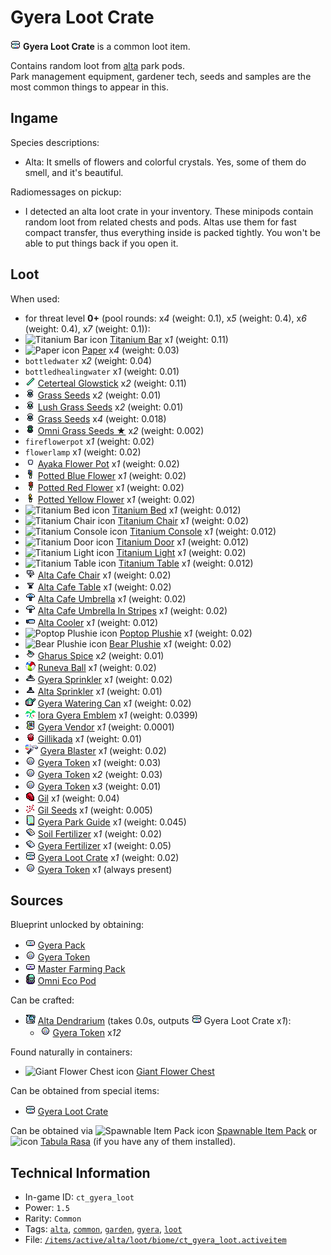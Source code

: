 # Gyera Loot Crate

<img src="https://raw.githubusercontent.com/Ceterai/Enternia/main/items/active/alta/loot/biome/ct_gyera_loot.png" alt="Gyera Loot Crate icon" loading="lazy" width="auto" height="16px"/> **Gyera Loot Crate** is a common loot item.

Contains random loot from [alta](https://ceterai.github.io/MyEnternia/Wiki/Tags/Alta) park pods.  
Park management equipment, gardener tech, seeds and samples are the most common things to appear in this.

## Ingame

Species descriptions:

- Alta: It smells of flowers and colorful crystals. Yes, some of them do smell, and it's beautiful.

Radiomessages on pickup:

- I detected an alta loot crate in your inventory. These minipods contain random loot from related chests and pods. Altas use them for fast compact transfer, thus everything inside is packed tightly. You won't be able to put things back if you open it.

## Loot

When used:

- for threat level **0+** (pool rounds: x*4* (weight: 0.1), x*5* (weight: 0.4), x*6* (weight: 0.4), x*7* (weight: 0.1)):
- <img src="https://starbounder.org/mediawiki/images/9/94/Titanium_Bar.png" alt="Titanium Bar icon" loading="lazy" width="14px" height="13px"/> [Titanium Bar](https://starbounder.org/Titanium_Bar) x*1* (weight: 0.11)
- <img src="https://starbounder.org/mediawiki/images/b/b2/Paper.png" alt="Paper icon" loading="lazy" width="16px" height="16px"/> [Paper](https://starbounder.org/Paper) x*4* (weight: 0.03)
- `bottledwater` x*2* (weight: 0.04)
- `bottledhealingwater` x*1* (weight: 0.01)
- <img src="https://raw.githubusercontent.com/Ceterai/Enternia/main/items/active/alta/glowsticks/ceterteal.png" alt="Ceterteal Glowstick icon" loading="lazy" width="auto" height="16px"/> [Ceterteal Glowstick](https://ceterai.github.io/MyEnternia/Wiki/CetertealGlowstick) x*2* (weight: 0.11)
- <img src="https://raw.githubusercontent.com/Ceterai/Enternia/main/items/active/alta/tools/plant/ct_grass_seeds.png" alt="Grass Seeds icon" loading="lazy" width="auto" height="16px"/> [Grass Seeds](https://ceterai.github.io/MyEnternia/Wiki/GrassSeeds) x*2* (weight: 0.01)
- <img src="https://raw.githubusercontent.com/Ceterai/Enternia/main/items/active/alta/tools/plant/ct_lush_grass_seeds.png" alt="Lush Grass Seeds icon" loading="lazy" width="auto" height="16px"/> [Lush Grass Seeds](https://ceterai.github.io/MyEnternia/Wiki/LushGrassSeeds) x*2* (weight: 0.01)
- <img src="https://raw.githubusercontent.com/Ceterai/Enternia/main/items/active/alta/tools/plant/ct_grass_seeds.png" alt="Grass Seeds icon" loading="lazy" width="auto" height="16px"/> [Grass Seeds](https://ceterai.github.io/MyEnternia/Wiki/GrassSeeds) x*4* (weight: 0.018)
- <img src="https://raw.githubusercontent.com/Ceterai/Enternia/main/items/active/alta/tools/plant/omni/ct_grass_seeds.png" alt="Omni Grass Seeds ★ icon" loading="lazy" width="auto" height="16px"/> [Omni Grass Seeds ★](https://ceterai.github.io/MyEnternia/Wiki/OmniGrassSeeds) x*2* (weight: 0.002)
- `fireflowerpot` x*1* (weight: 0.02)
- `flowerlamp` x*1* (weight: 0.02)
- <img src="https://raw.githubusercontent.com/Ceterai/Enternia/main/objects/alta/special/tools/pots/basic/icon.png" alt="Ayaka Flower Pot icon" loading="lazy" width="auto" height="16px"/> [Ayaka Flower Pot](https://ceterai.github.io/MyEnternia/Wiki/AyakaFlowerPot) x*1* (weight: 0.02)
- <img src="https://raw.githubusercontent.com/Ceterai/Enternia/main/objects/alta/special/plants/pots/flowers/blue/icon.png" alt="Potted Blue Flower icon" loading="lazy" width="auto" height="16px"/> [Potted Blue Flower](https://ceterai.github.io/MyEnternia/Wiki/PottedBlueFlower) x*1* (weight: 0.02)
- <img src="https://raw.githubusercontent.com/Ceterai/Enternia/main/objects/alta/special/plants/pots/flowers/red/icon.png" alt="Potted Red Flower icon" loading="lazy" width="auto" height="16px"/> [Potted Red Flower](https://ceterai.github.io/MyEnternia/Wiki/PottedRedFlower) x*1* (weight: 0.02)
- <img src="https://raw.githubusercontent.com/Ceterai/Enternia/main/objects/alta/special/plants/pots/flowers/yellow/icon.png" alt="Potted Yellow Flower icon" loading="lazy" width="auto" height="16px"/> [Potted Yellow Flower](https://ceterai.github.io/MyEnternia/Wiki/PottedYellowFlower) x*1* (weight: 0.02)
- <img src="https://starbounder.org/mediawiki/images/3/3f/Titanium_Bed.png" alt="Titanium Bed icon" loading="lazy" width="18px" height="5.25px"/> [Titanium Bed](https://starbounder.org/Titanium_Bed) x*1* (weight: 0.012)
- <img src="https://starbounder.org/mediawiki/images/9/9e/Titanium_Chair.png" alt="Titanium Chair icon" loading="lazy" width="9px" height="8px"/> [Titanium Chair](https://starbounder.org/Titanium_Chair) x*1* (weight: 0.02)
- <img src="https://starbounder.org/mediawiki/images/4/47/Titanium_Console.gif" alt="Titanium Console icon" loading="lazy" width="8.5px" height="6px"/> [Titanium Console](https://starbounder.org/Titanium_Console) x*1* (weight: 0.012)
- <img src="https://starbounder.org/mediawiki/images/1/1c/Titanium_Door.png" alt="Titanium Door icon" loading="lazy" width="5px" height="10px"/> [Titanium Door](https://starbounder.org/Titanium_Door) x*1* (weight: 0.012)
- <img src="https://starbounder.org/mediawiki/images/f/f0/Titanium_Light.png" alt="Titanium Light icon" loading="lazy" width="6px" height="10.5px"/> [Titanium Light](https://starbounder.org/Titanium_Light) x*1* (weight: 0.02)
- <img src="https://starbounder.org/mediawiki/images/2/22/Titanium_Table.png" alt="Titanium Table icon" loading="lazy" width="15px" height="6px"/> [Titanium Table](https://starbounder.org/Titanium_Table) x*1* (weight: 0.012)
- <img src="https://raw.githubusercontent.com/Ceterai/Enternia/main/objects/alta/cafe/chair/icon.png" alt="Alta Cafe Chair icon" loading="lazy" width="auto" height="16px"/> [Alta Cafe Chair](https://ceterai.github.io/MyEnternia/Wiki/AltaCafeChair) x*1* (weight: 0.02)
- <img src="https://raw.githubusercontent.com/Ceterai/Enternia/main/objects/alta/cafe/table/icon.png" alt="Alta Cafe Table icon" loading="lazy" width="auto" height="16px"/> [Alta Cafe Table](https://ceterai.github.io/MyEnternia/Wiki/AltaCafeTable) x*1* (weight: 0.02)
- <img src="https://raw.githubusercontent.com/Ceterai/Enternia/main/objects/alta/cafe/umbrella/icon.png" alt="Alta Cafe Umbrella icon" loading="lazy" width="auto" height="16px"/> [Alta Cafe Umbrella](https://ceterai.github.io/MyEnternia/Wiki/AltaCafeUmbrella) x*1* (weight: 0.02)
- <img src="https://raw.githubusercontent.com/Ceterai/Enternia/main/objects/alta/cafe/umbrella_striped/icon.png" alt="Alta Cafe Umbrella In Stripes icon" loading="lazy" width="auto" height="16px"/> [Alta Cafe Umbrella In Stripes](https://ceterai.github.io/MyEnternia/Wiki/AltaCafeUmbrellaInStripes) x*1* (weight: 0.02)
- <img src="https://raw.githubusercontent.com/Ceterai/Enternia/main/objects/alta/cafe/cooler/icon.png" alt="Alta Cooler icon" loading="lazy" width="auto" height="16px"/> [Alta Cooler](https://ceterai.github.io/MyEnternia/Wiki/AltaCooler) x*1* (weight: 0.012)
- <img src="https://starbounder.org/mediawiki/images/b/bd/Poptop_Plushie.png" alt="Poptop Plushie icon" loading="lazy" width="12px" height="11px"/> [Poptop Plushie](https://starbounder.org/Poptop_Plushie) x*1* (weight: 0.02)
- <img src="https://starbounder.org/mediawiki/images/f/f5/Bear_Plushie.png" alt="Bear Plushie icon" loading="lazy" width="10.5px" height="11.5px"/> [Bear Plushie](https://starbounder.org/Bear_Plushie) x*1* (weight: 0.02)
- <img src="https://raw.githubusercontent.com/Ceterai/Enternia/main/items/generic/food/other/ct_gharus_spice.png" alt="Gharus Spice icon" loading="lazy" width="auto" height="16px"/> [Gharus Spice](https://ceterai.github.io/MyEnternia/Wiki/GharusSpice) x*2* (weight: 0.01)
- <img src="https://raw.githubusercontent.com/Ceterai/Enternia/main/items/throwables/toys/ct_alta_toy_runeva_ball.png" alt="Runeva Ball icon" loading="lazy" width="auto" height="16px"/> [Runeva Ball](https://ceterai.github.io/MyEnternia/Wiki/RunevaBall) x*1* (weight: 0.02)
- <img src="https://raw.githubusercontent.com/Ceterai/Enternia/main/objects/alta/special/tools/sprinklers/gyera/icon.png" alt="Gyera Sprinkler icon" loading="lazy" width="auto" height="16px"/> [Gyera Sprinkler](https://ceterai.github.io/MyEnternia/Wiki/GyeraSprinkler) x*1* (weight: 0.02)
- <img src="https://raw.githubusercontent.com/Ceterai/Enternia/main/objects/alta/special/tools/sprinklers/basic/icon.png" alt="Alta Sprinkler icon" loading="lazy" width="auto" height="16px"/> [Alta Sprinkler](https://ceterai.github.io/MyEnternia/Wiki/AltaSprinkler) x*1* (weight: 0.01)
- <img src="https://raw.githubusercontent.com/Ceterai/Enternia/main/items/active/alta/tools/water/gyera_can/icon.png" alt="Gyera Watering Can icon" loading="lazy" width="auto" height="16px"/> [Gyera Watering Can](https://ceterai.github.io/MyEnternia/Wiki/GyeraWateringCan) x*1* (weight: 0.02)
- <img src="https://raw.githubusercontent.com/Ceterai/Enternia/main/objects/alta/special/emblems/gyera/body.png" alt="Iora Gyera Emblem icon" loading="lazy" width="auto" height="16px"/> [Iora Gyera Emblem](https://ceterai.github.io/MyEnternia/Wiki/IoraGyeraEmblem) x*1* (weight: 0.0399)
- <img src="https://raw.githubusercontent.com/Ceterai/Enternia/main/objects/alta/special/vendors/gyera/icon.png" alt="Gyera Vendor icon" loading="lazy" width="auto" height="16px"/> [Gyera Vendor](https://ceterai.github.io/MyEnternia/Wiki/GyeraVendor) x*1* (weight: 0.0001)
- <img src="https://raw.githubusercontent.com/Ceterai/Enternia/main/items/generic/food/tier1/ct_gillikada.png" alt="Gillikada icon" loading="lazy" width="auto" height="16px"/> [Gillikada](https://ceterai.github.io/MyEnternia/Wiki/Gillikada) x*1* (weight: 0.01)
- <img src="https://raw.githubusercontent.com/Ceterai/Enternia/main/items/active/alta/tools/other/ct_gyera_blaster.png" alt="Gyera Blaster icon" loading="lazy" width="auto" height="16px"/> [Gyera Blaster](https://ceterai.github.io/MyEnternia/Wiki/GyeraBlaster) x*1* (weight: 0.02)
- <img src="https://raw.githubusercontent.com/Ceterai/Enternia/main/items/generic/other/ct_gyera_token.png" alt="Gyera Token icon" loading="lazy" width="auto" height="16px"/> [Gyera Token](https://ceterai.github.io/MyEnternia/Wiki/GyeraToken) x*1* (weight: 0.03)
- <img src="https://raw.githubusercontent.com/Ceterai/Enternia/main/items/generic/other/ct_gyera_token.png" alt="Gyera Token icon" loading="lazy" width="auto" height="16px"/> [Gyera Token](https://ceterai.github.io/MyEnternia/Wiki/GyeraToken) x*2* (weight: 0.03)
- <img src="https://raw.githubusercontent.com/Ceterai/Enternia/main/items/generic/other/ct_gyera_token.png" alt="Gyera Token icon" loading="lazy" width="auto" height="16px"/> [Gyera Token](https://ceterai.github.io/MyEnternia/Wiki/GyeraToken) x*3* (weight: 0.01)
- <img src="https://raw.githubusercontent.com/Ceterai/Enternia/main/items/generic/produce/ct_gil.png" alt="Gil icon" loading="lazy" width="auto" height="16px"/> [Gil](https://ceterai.github.io/MyEnternia/Wiki/Gil) x*1* (weight: 0.04)
- <img src="https://raw.githubusercontent.com/Ceterai/Enternia/main/objects/farmables/alta/main/gil/icon.png" alt="Gil Seeds icon" loading="lazy" width="auto" height="16px"/> [Gil Seeds](https://ceterai.github.io/MyEnternia/Wiki/GilSeeds) x*1* (weight: 0.005)
- <img src="https://raw.githubusercontent.com/Ceterai/Enternia/main/codex/alta/ebook/gyera.png" alt="Gyera Park Guide icon" loading="lazy" width="auto" height="16px"/> [Gyera Park Guide](https://ceterai.github.io/MyEnternia/Wiki/GyeraParkGuide) x*1* (weight: 0.045)
- <img src="https://raw.githubusercontent.com/Ceterai/Enternia/main/items/active/alta/tools/fertilize/ct_basic_fertilizer.png" alt="Soil Fertilizer icon" loading="lazy" width="auto" height="16px"/> [Soil Fertilizer](https://ceterai.github.io/MyEnternia/Wiki/SoilFertilizer) x*1* (weight: 0.02)
- <img src="https://raw.githubusercontent.com/Ceterai/Enternia/main/items/active/alta/tools/fertilize/ct_gyera_fertilizer.png" alt="Gyera Fertilizer icon" loading="lazy" width="auto" height="16px"/> [Gyera Fertilizer](https://ceterai.github.io/MyEnternia/Wiki/GyeraFertilizer) x*1* (weight: 0.05)
- <img src="https://raw.githubusercontent.com/Ceterai/Enternia/main/items/active/alta/loot/biome/ct_gyera_loot.png" alt="Gyera Loot Crate icon" loading="lazy" width="auto" height="16px"/> [Gyera Loot Crate](https://ceterai.github.io/MyEnternia/Wiki/GyeraLootCrate) x*1* (weight: 0.02)
- <img src="https://raw.githubusercontent.com/Ceterai/Enternia/main/items/generic/other/ct_gyera_token.png" alt="Gyera Token icon" loading="lazy" width="auto" height="16px"/> [Gyera Token](https://ceterai.github.io/MyEnternia/Wiki/GyeraToken) x*1* (always present)

## Sources

Blueprint unlocked by obtaining:

- <img src="https://raw.githubusercontent.com/Ceterai/Enternia/main/items/active/alta/packs/advanced/gyera.png" alt="Gyera Pack icon" loading="lazy" width="auto" height="16px"/> [Gyera Pack](https://ceterai.github.io/MyEnternia/Wiki/GyeraPack)
- <img src="https://raw.githubusercontent.com/Ceterai/Enternia/main/items/generic/other/ct_gyera_token.png" alt="Gyera Token icon" loading="lazy" width="auto" height="16px"/> [Gyera Token](https://ceterai.github.io/MyEnternia/Wiki/GyeraToken)
- <img src="https://raw.githubusercontent.com/Ceterai/Enternia/main/items/active/alta/packs/master/farming.png" alt="Master Farming Pack icon" loading="lazy" width="auto" height="16px"/> [Master Farming Pack](https://ceterai.github.io/MyEnternia/Wiki/MasterFarmingPack)
- <img src="https://raw.githubusercontent.com/Ceterai/Enternia/main/objects/alta/special/tools/pods/omni/icon.png" alt="Omni Eco Pod icon" loading="lazy" width="auto" height="16px"/> [Omni Eco Pod](https://ceterai.github.io/MyEnternia/Wiki/OmniEcoPod)

Can be crafted:

- ![ ](https://raw.githubusercontent.com/Ceterai/Enternia/main/objects/alta/crafting/dendrarium/icon.png) [Alta Dendrarium](https://ceterai.github.io/MyEnternia/Wiki/AltaDendrarium) (takes 0.0s, outputs <img src="https://raw.githubusercontent.com/Ceterai/Enternia/main/items/active/alta/loot/biome/ct_gyera_loot.png" alt="Gyera Loot Crate icon" loading="lazy" width="auto" height="16px"/> Gyera Loot Crate x*1*):
  - <img src="https://raw.githubusercontent.com/Ceterai/Enternia/main/items/generic/other/ct_gyera_token.png" alt="Gyera Token icon" loading="lazy" width="auto" height="16px"/> [Gyera Token](https://ceterai.github.io/MyEnternia/Wiki/GyeraToken) x*12*

Found naturally in containers:

- <img src="https://starbounder.org/mediawiki/images/b/ba/Giant_Flower_Chest.png" alt="Giant Flower Chest icon" loading="lazy" width="12px" height="9.75px"/> [Giant Flower Chest](https://starbounder.org/Giant_Flower_Chest)

Can be obtained from special items:

- <img src="https://raw.githubusercontent.com/Ceterai/Enternia/main/items/active/alta/loot/biome/ct_gyera_loot.png" alt="Gyera Loot Crate icon" loading="lazy" width="auto" height="16px"/> [Gyera Loot Crate](https://ceterai.github.io/MyEnternia/Wiki/GyeraLootCrate)

Can be obtained via <img src="https://raw.githubusercontent.com/Silverfeelin/Starbound-SpawnableItemPack/master/interface/sip/iconSmall.png" alt="Spawnable Item Pack icon" width="18" height="14"/> [Spawnable Item Pack](https://steamcommunity.com/sharedfiles/filedetails/?id=733665104) or <img src="https://steamuserimages-a.akamaihd.net/ugc/263843960696222713/3EC9A7C005541F7D577EBCB8C5736B4EFC9973D6/" alt="icon" width="8" height="12"/> [Tabula Rasa](https://community.playstarbound.com/resources/the-tabula-rasa.3222/) (if you have any of them installed).

## Technical Information

- In-game ID: `ct_gyera_loot`
- Power: `1.5`
- Rarity: `Common`
- Tags: [`alta`](https://ceterai.github.io/MyEnternia/Wiki/Tags/Alta), [`common`](https://ceterai.github.io/MyEnternia/Wiki/Tags/Common), [`garden`](https://ceterai.github.io/MyEnternia/Wiki/Tags/Garden), [`gyera`](https://ceterai.github.io/MyEnternia/Wiki/Tags/Gyera), [`loot`](https://ceterai.github.io/MyEnternia/Wiki/Tags/Loot)
- File: [`/items/active/alta/loot/biome/ct_gyera_loot.activeitem`](https://github.com/Ceterai/Enternia/blob/main/items/active/alta/loot/biome/ct_gyera_loot.activeitem)

